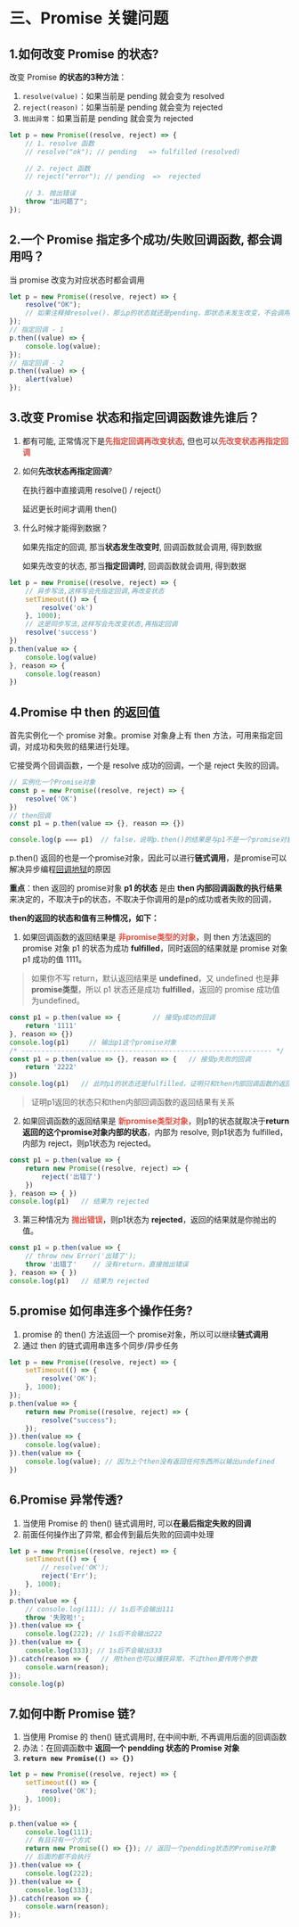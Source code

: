 # 三、Promise 关键问题

## 1.如何改变 Promise 的状态?

改变 Promise **的状态的3种方法**：

1. `resolve(value)`：如果当前是 pending 就会变为 resolved
2. `reject(reason)`：如果当前是 pending 就会变为 rejected
3. `抛出异常`：如果当前是 pending 就会变为 rejected

```javascript
let p = new Promise((resolve, reject) => {
	// 1. resolve 函数
	// resolve("ok"); // pending   => fulfilled (resolved)
    
	// 2. reject 函数
	// reject("error"); // pending  =>  rejected
    
	// 3. 抛出错误
	throw "出问题了";
});
```



## 2.一个 Promise 指定多个成功/失败回调函数, 都会调用吗？

当 promise 改变为对应状态时都会调用

```javascript
let p = new Promise((resolve, reject) => {
	resolve("OK"); 
    // 如果注释掉resolve()，那么p的状态就还是pending，即状态未发生改变，不会调用then
});
// 指定回调 - 1
p.then((value) => {
	console.log(value);
});
// 指定回调 - 2
p.then((value) => {
	alert(value)
});
```



## 3.改变 Promise 状态和指定回调函数谁先谁后？

1. 都有可能, 正常情况下是<strong style="color:#DD5145">先指定回调再改变状态</strong>, 但也可以<strong style="color:#DD5145">先改变状态再指定回调</strong>

2. 如何**先改状态再指定回调**?

   在执行器中直接调用 resolve() / reject(）

   延迟更长时间才调用 then()

3. 什么时候才能得到数据？

   如果先指定的回调, 那当**状态发生改变时**, 回调函数就会调用, 得到数据

   如果先改变的状态, 那当**指定回调时**, 回调函数就会调用, 得到数据

```javascript
let p = new Promise((resolve, reject) => {
	// 异步写法,这样写会先指定回调,再改变状态
	setTimeout(() => { 
        resolve('ok')
	}, 1000);
	// 这是同步写法,这样写会先改变状态,再指定回调
	resolve('success')
})
p.then(value => {
    console.log(value)
}, reason => {
    console.log(reason)
})
```



## 4.Promise 中 then 的返回值

首先实例化一个 promise 对象。promise 对象身上有 then 方法，可用来指定回调，对成功和失败的结果进行处理。

它接受两个回调函数，一个是 resolve 成功的回调，一个是 reject 失败的回调。

```js
// 实例化一个Promise对象
const p = new Promise((resolve, reject) => {
    resolve('OK')
})
// then回调
const p1 = p.then(value => {}, reason => {})

console.log(p === p1)  // false，说明p.then()的结果是与p1不是一个promise对象
```

p.then() 返回的也是一个promise对象，因此可以进行**链式调用**，是promise可以解决异步编程[回调地狱](https://blog.csdn.net/qq_42698326/article/details/111075519)的原因

**重点**：then 返回的 promise对象 **p1 的状态** 是由 **then 内部回调函数的执行结果** 来决定的，不取决于p的状态，不取决于你调用的是p的成功或者失败的回调，

**then的返回的状态和值有三种情况，如下：**

1. 如果回调函数的返回结果是 <strong style="color:#DD5145">非promise类型的对象</strong>，则 then 方法返回的 promise 对象 p1 的状态为成功 **fulfilled**，同时返回的结果就是 promise 对象 p1 成功的值 1111。

> 如果你不写 return，默认返回结果是 **undefined**，又 undefined 也是**非promise类型**，所以 p1 状态还是成功 **fulfilled**，返回的 promise 成功值 为undefined。

```js
const p1 = p.then(value => {        // 接受p成功的回调
	return '1111'    
}, reason => {})
console.log(p1)     // 输出p1这个promise对象
/* --------------------------------------------------------------- */
const p1 = p.then(value => {}, reason => {   // 接受p失败的回调
    return '2222'
})
console.log(p1)   // 此时p1的状态还是fulfilled，证明只和then内部回调函数的返回结果有关系
```

> 证明p1返回的状态只和then内部回调函数的返回结果有关系



2. 如果回调函数的返回结果是 <strong style="color:#DD5145">新promise类型对象</strong>，则p1的状态就取决于**return返回的这个promise对象内部的状态**，内部为 resolve, 则p1状态为 fulfilled，内部为 reject，则p1状态为 rejected。

```js
const p1 = p.then(value => {
    return new Promise((resolve, reject) => {
        reject('出错了')
    })
}, reason => { })
console.log(p1)   // 结果为 rejected
```



3. 第三种情况为 <strong style="color:#DD5145">抛出错误</strong>，则p1状态为 **rejected**，返回的结果就是你抛出的值。

```js
const p1 = p.then(value => {
	// throw new Error('出错了');
	throw '出错了'    // 没有return，直接抛出错误
}, reason => { })
console.log(p1)   // 结果为 rejected
```



## 5.promise 如何串连多个操作任务?

1. promise 的 then() 方法返回一个 promise对象，所以可以继续**链式调用**
2. 通过 then 的链式调用串连多个同步/异步任务

```javascript
let p = new Promise((resolve, reject) => {
	setTimeout(() => {
		resolve('OK');
	}, 1000);
});	
p.then(value => {
	return new Promise((resolve, reject) => {
		resolve("success");
	});
}).then(value => {
	console.log(value);
}).then(value => {
	console.log(value); // 因为上个then没有返回任何东西所以输出undefined
})
```



## 6.Promise 异常传透?

1. 当使用 Promise 的 then() 链式调用时, 可以**在最后指定失败的回调**
2. 前面任何操作出了异常, 都会传到最后失败的回调中处理

```javascript
let p = new Promise((resolve, reject) => {
	setTimeout(() => {
        // resolve('OK');
        reject('Err');
	}, 1000);
});
p.then(value => {
    // console.log(111); // 1s后不会输出111
    throw '失败啦!';
}).then(value => {
    console.log(222); // 1s后不会输出222
}).then(value => {
    console.log(333); // 1s后不会输出333
}).catch(reason => {   // 用then也可以捕获异常，不过then要传两个参数
    console.warn(reason);
});
console.log(p)
```



## 7.如何中断 Promise 链?

1. 当使用 Promise 的 then() 链式调用时, 在中间中断, 不再调用后面的回调函数
2. 办法：在回调函数中 **返回一个 pendding 状态的 Promise 对象**
3. **`return new Promise(() => {})`**

```javascript
let p = new Promise((resolve, reject) => {
	setTimeout(() => {
        resolve('OK');
    }, 1000);
});

p.then(value => {
    console.log(111);
    // 有且只有一个方式
    return new Promise(() => {}); // 返回一个pendding状态的Promise对象
    // 后面的都不会执行
}).then(value => {
    console.log(222);
}).then(value => {
    console.log(333);
}).catch(reason => {
    console.warn(reason);
});
```

